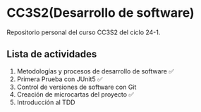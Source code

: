 # CC3S2(Desarrollo de software)

Repositorio personal del curso CC3S2 del ciclo 24-1.

## Lista de actividades
1. Metodologías y procesos de desarrollo de software ✅
2. Primera Prueba con JUnit5 ✅
3. Control de versiones de software con Git
4. Creación de microcartas del proyecto ✅
5. Introducción al TDD
